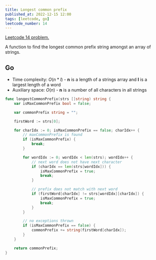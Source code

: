 ```yaml
---
title: Longest common prefix
published_at: 2022-12-15 12:00
tags: [leetcode, go]
leetcode_number: 14
---
```


[Leetcode 14 problem.](https://leetcode.com/problems/longest-common-prefix/)

A function to find the longest common prefix string amongst an array of strings.

## Go

- Time complexity: $O(n * l)$ - **n** is a length of a strings array and **l** is a largest length of a word
- Auxiliary space: $O(n)$ - **n** is a number of all characters in all strings

```go
func longestCommonPrefix(strs []string) string {
    var isMaxCommonPrefix bool = false;

    var commonPrefix string = "";

    firstWord := strs[0];

    for charIdx := 0; isMaxCommonPrefix == false; charIdx++ {
	    // maxCommonPrefix is found
        if (isMaxCommonPrefix) {
            break;
        }

        for wordIdx := 0; wordIdx < len(strs); wordIdx++ {
	        // next word does not have next character
            if (charIdx == len(strs[wordIdx])) {
                isMaxCommonPrefix = true;
                break;
            }

	        // prefix does not match with next word
            if (firstWord[charIdx] != strs[wordIdx][charIdx]) {
                isMaxCommonPrefix = true;
                break;
            }
        }

		// no exceptions thrown
        if (isMaxCommonPrefix == false) {
            commonPrefix += string(firstWord[charIdx]);
        }
    }

    return commonPrefix;
}
```

